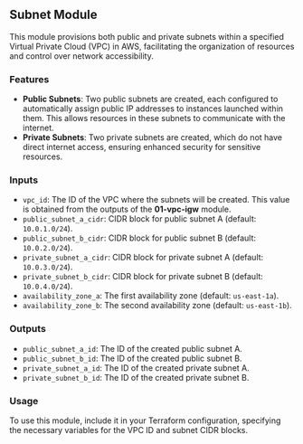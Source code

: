## Subnet Module

This module provisions both public and private subnets within a specified Virtual Private Cloud (VPC) in AWS, facilitating the organization of resources and control over network accessibility.

### Features

- **Public Subnets**: Two public subnets are created, each configured to automatically assign public IP addresses to instances launched within them. This allows resources in these subnets to communicate with the internet.
- **Private Subnets**: Two private subnets are created, which do not have direct internet access, ensuring enhanced security for sensitive resources.

### Inputs

- `vpc_id`: The ID of the VPC where the subnets will be created.  This value is obtained from the outputs of the **01-vpc-igw** module.
- `public_subnet_a_cidr`: CIDR block for public subnet A (default: `10.0.1.0/24`).
- `public_subnet_b_cidr`: CIDR block for public subnet B (default: `10.0.2.0/24`).
- `private_subnet_a_cidr`: CIDR block for private subnet A (default: `10.0.3.0/24`).
- `private_subnet_b_cidr`: CIDR block for private subnet B (default: `10.0.4.0/24`).
- `availability_zone_a`: The first availability zone (default: `us-east-1a`).
- `availability_zone_b`: The second availability zone (default: `us-east-1b`).

### Outputs

- `public_subnet_a_id`: The ID of the created public subnet A.
- `public_subnet_b_id`: The ID of the created public subnet B.
- `private_subnet_a_id`: The ID of the created private subnet A.
- `private_subnet_b_id`: The ID of the created private subnet B.

### Usage

To use this module, include it in your Terraform configuration, specifying the necessary variables for the VPC ID and subnet CIDR blocks.